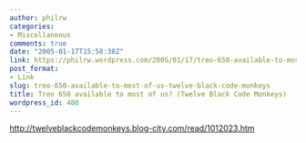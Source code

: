 ```yaml
---
author: philrw
categories:
- Miscellaneous
comments: true
date: "2005-01-17T15:58:38Z"
link: https://philrw.wordpress.com/2005/01/17/treo-650-available-to-most-of-us-twelve-black-code-monkeys/
post_format:
- Link
slug: treo-650-available-to-most-of-us-twelve-black-code-monkeys
title: Treo 650 available to most of us? (Twelve Black Code Monkeys)
wordpress_id: 400
---
```


http://twelveblackcodemonkeys.blog-city.com/read/1012023.htm
